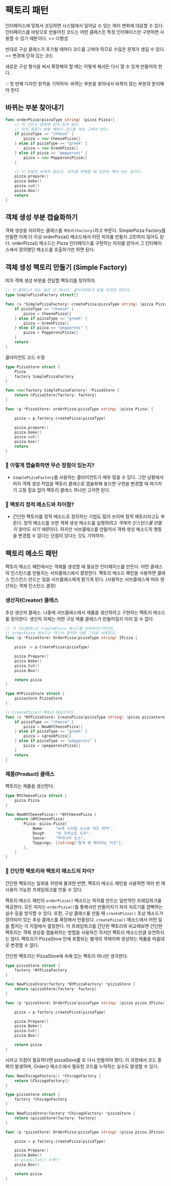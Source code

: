 # 팩토리 패턴
인터페이스에 맞춰서 코딩하면 시스템에서 일어날 수 있는 여러 변화에 대응할 수 있다. 인터페이스를 바탕으로 만들어진 코드는 어떤 클래스든 특정 인터페이스만 구현하면 사용할 수 있기 때문이다. => 다형성

반대로 구상 클래스가 추가될 때마다 코드를 고쳐야 하므로 수많은 문제가 생길 수 있다. => 변경에 닫혀 있는 코드

새로운 구상 형식을 써서 확장해야 할 때는 어떻게 해서든 다시 열 수 있게 만들어야 한다.

💡 첫 번째 디자인 원칙을 기억하자: 바뀌는 부분을 찾아내서 바뀌지 않는 부분과 분리해야 한다

## 바뀌는 부분 찾아내기
```go
func orderPizza(pizzaType string) (pizza Pizza){
	// 이 코드는 변경에 닫혀 있지 않다. 
	// 피자 종류가 바뀔 때마다 코드를 계속 고쳐야 한다.
	if pizzaType == "cheese" {
		pizza = new CheesePizza{}
	} else if pizzaType == "greek" {
		pizza = new GreekPizza{}
	} else if pizza == "pepperoni" {
		pizza = new PepperoniPizza{}
	}

	// 이 부분은 바뀌지 않는다. 피자를 판매할 때 당연히 해야 하는 일이다.
	pizza.prepare()
	pizza.bake()
	pizza.cut()
	pizza.box()
	return
}
```

## 객체 생성 부분 캡슐화하기
객체 생성을 처리하는 클래스를 `팩토리(Factory)`라고 부른다. SimplePizza Factory를 만들면 이제 더 이상 orderPizza() 메소드에서 어떤 피자를 만들지 고민하지 않아도 된다. orderPizza() 메소드는 Pizza 인터페이스를 구현하는 피자를 받아서 그 인터페이스에서 정의했던 메소드를 호출하기만 하면 된다.

## 객체 생성 팩토리 만들기 (Simple Factory)
피자 객체 생성 부분을 전담할 팩토리를 정의하자.
```go
// 이 클래스가 하는 일은 단 하나다. 클라이언트가 받을 피자만 만든다.
type SimplePizzaFactory struct{}

func (s *SimplePizzaFactory) createPizza(pizzaType string) (pizza Pizza) {
	if pizzaType == "cheese" {
		pizza = CheesePizza{}
	} else if pizzaType == "greek" {
		pizza = GreekPizza{}
	} else if pizza == "pepperoni" {
		pizza = PepperoniPizza{}
	}
	return
}
```

클라이언트 코드 수정
```go
type PizzaStore struct {
	Pizza
	factory SimplePizzaFactory
}

func new(factory SimplePizzaFactory) *PizzaStore {
	return &PizzaStore{factory: factory}
}

func (p *PizzaStore) orderPizza(pizzaType string) (pizza Pizza) {

	pizza = p.factory.createPizza(pizzaType)

	pizza.prepare()
	pizza.bake()
	pizza.cut()
	pizza.box()
	return
}
```

### 🤔 이렇게 캡슐화하면 무슨 장점이 있는지?
- `SimplePizzaFactory`를 사용하는 클라이언트가 매우 많을 수 있다. 그런 상황에서 피자 객체 생성 작업을 팩토리 클래스로 캡슐화해 놓으면 구현을 변경할 때 여기저기 고칠 힐요 없이 팩토리 클래스 하나만 고치면 된다.

### 🤔 팩토리 정적 메소드와 차이점?
- 간단한 팩토리를 정적 메소드로 정의하는 기법도 많이 쓰이며 정적 패토리라고도 부른다. 정적 메소드를 쓰면 객체 생성 메소드를 실행하려고 *객체의 인스턴스를 만들지 않아도 되기 때문*이다. 하지만 서브클래스를 만들어서 객체 생성 메소드의 행동을 변경할 수 없다는 단점이 있다는 것도 기억하자.

## 팩토리 메소드 패턴
팩토리 메소드 패턴에서는 객체를 생성할 때 필요한 인터페이스를 만든다. 어떤 클래스의 인스턴스를 만들지는 서브클래스에서 결정한다. 팩토리 메소드 패턴을 사용하면 클래스 인스턴스 만드는 일을 서브클래스에게 맡기게 된다. (사용하는 서브클래스에 따라 생산되는 객체 인스턴스 결정)
### 생산자(Creator) 클래스
추상 생산자 클래스. 나중에 서브클래스에서 제품을 생산하려고 구현하는 팩토리 메소드를 정의한다. 생산자 자체는 어떤 구상 제품 클래스가 만들어질지 미리 알 수 없다.
```go
// 각 서브클래스는 createPizza 메소드를 오버라이드하지만,
// orderPizza 메소드는 여기서 정의한 내용 그대로 사용한다.
func (p *PizzaStore) OrderPizza(pizzaType string) IPizza {

	pizza := p.CreatePizza(pizzaType)

	pizza.Prepare()
	pizza.Bake()
	pizza.Cut()
	pizza.Box()

	return pizza
}

type NYPizzaStore struct {
	pizzastore.PizzaStore
}

// CreatePizza가 팩토리 메소드이다.
func (s *NYPizzaStore) CreatePizza(pizzaType string) (pizza pizzastore.IPizza) {
	if pizzaType == "cheese" {
		pizza = NewNYCheesePizza()
	} else if pizzaType == "greek" {
		pizza = &greekPizza{}
	} else if pizzaType == "pepperoni" {
		pizza = &pepperoniPizza{}
	}
	return
}
```
### 제품(Product) 클래스
팩토리는 제품을 생산한다.
```go
type NYCheesePizza struct {
	pizza.Pizza
}

func NewNYCheesePizza() *NYCheesePizza {
	return &NYCheesePizza{
		Pizza: pizza.Pizza{
			Name:     "뉴욕 스타일 소스와 치즈 피자",
			Dough:    "씬 크러스트 도우",
			Sauce:    "마리나라 소스",
			Toppings: []string{"잘게 썬 레지아노 치즈"},
		},
	}
}
```
### 🤔 간단한 팩토리와 팩토리 메소드의 차이?
간단한 팩토리는 일회용 처방에 불과한 반면, 팩토리 메소드 패턴을 사용하면 여러 번 재사용이 가능한 프레임워크를 만들 수 있다.

팩토리 메소드 패턴의 `orderPizza()` 메소드는 피자를 만드는 일반적인 프레임워크를 제공한다. 모든 피자는 `orderPizza()`를 통해서만 만들어지기 피자 자르기를 깜빡하는 실수 등을 방지할 수 있다. 또한, 구상 클래스를 만들 때 `createPizza()` 추상 메소드가 정의되어 있는 추상 클래스를 확장해서 만들었다. `createPizza()` 메소드에서 어떤 일을 할지는 각 지점에서 결정한다. 이 프레임워크를 간단한 팩토리와 비교해보면 간단한 팩토리는 객체 생성을 캡슐화하는 방법을 사용하긴 하지만 팩토리 메소드만큼 유연하지는 않다. 팩토리가 PizzaStore 안에 포함되는 별개의 객체이며 생성하는 제품을 마음대로 변경할 수 없다.

간단한 팩토리는 PizzaStore에 속해 있는 팩토리 하나만 생각한다.
```go
type pizzaStore struct {
	factory *NYPizzaFactory
}

func NewPizzaStore(factory *NYPizzaFactory) *pizzaStore {
	return &pizzaStore{factory: factory}
}

func (p *pizzaStore) OrderPizza(pizzaType string) (pizza pizza.IPizza) {

	pizza = p.factory.createPizza(pizzaType)

	pizza.Prepare()
	pizza.Bake()
	pizza.Cut()
	pizza.Box()

	return pizza
}
```
시카고 지점이 필요하다면 pizzaStore를 또 다시 만들어야 했다. 이 과정에서 코드 중복이 발생하며, Order() 메소드에서 필요한 코드를 누락하는 실수도 발생할 수 있다.
```go
func NewChicagoFactory() *ChicagoFactory {
	return &ChicagoFactory{}
}

type pizzaStore struct {
	factory *ChicagoFactory
}

func NewPizzaStore(factory *ChicagoFactory) *pizzaStore {
	return &pizzaStore{factory: factory}
}

func (p *pizzaStore) OrderPizza(pizzaType string) (pizza pizza.IPizza) {

	pizza = p.factory.createPizza(pizzaType)

	pizza.Prepare()
	pizza.Bake()
	// pizza.Cut() 누락!!
	pizza.Box()

	return pizza
}
```